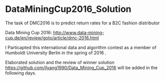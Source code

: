 # DataMiningCup2016_Solution
The task of DMC2016 is to predict return rates for a B2C fashion distributor  

Data Mining Cup 2016: http://www.data-mining-cup.de/en/review/goto/article/dmc-2016.html  
  
  I Particapted this international data and algorithm contest as a member of Humboldt University Berlin in the spring of 2016 . 
  
  Elaborated solution and the review of winner solution https://github.com/jlyang1990/Data_Mining_Cup_2016 will be added in the following days.
